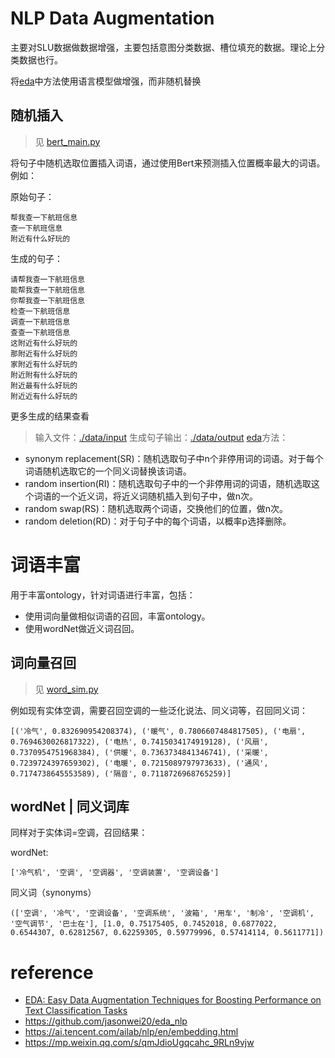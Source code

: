 # NLP Data Augmentation
主要对SLU数据做数据增强，主要包括意图分类数据、槽位填充的数据。理论上分类数据也行。

将[eda](https://arxiv.org/abs/1901.11196)中方法使用语言模型做增强，而非随机替换
## 随机插入

> 见 [bert_main.py](./bert_main.py)

将句子中随机选取位置插入词语，通过使用Bert来预测插入位置概率最大的词语。例如：

原始句子：
```
帮我查一下航班信息
查一下航班信息
附近有什么好玩的
```

生成的句子：
```text
请帮我查一下航班信息
能帮我查一下航班信息
你帮我查一下航班信息
检查一下航班信息
调查一下航班信息
查查一下航班信息
这附近有什么好玩的
那附近有什么好玩的
家附近有什么好玩的
附近附有什么好玩的
附近最有什么好玩的
附近近有什么好玩的
```
更多生成的结果查看 

> 输入文件：[./data/input](./data/output)
> 生成句子输出：[./data/output](./data/output)
[eda](https://arxiv.org/abs/1901.11196)方法：

- synonym replacement(SR)：随机选取句子中n个非停用词的词语。对于每个词语随机选取它的一个同义词替换该词语。
- random insertion(RI)：随机选取句子中的一个非停用词的词语，随机选取这个词语的一个近义词，将近义词随机插入到句子中，做n次。
- random swap(RS)：随机选取两个词语，交换他们的位置，做n次。
- random deletion(RD)：对于句子中的每个词语，以概率p选择删除。

# 词语丰富
用于丰富ontology，针对词语进行丰富，包括：

- 使用词向量做相似词语的召回，丰富ontology。
- 使用wordNet做近义词召回。

## 词向量召回

> 见 [word_sim.py](./word_sim.py)

例如现有实体空调，需要召回空调的一些泛化说法、同义词等，召回同义词：

```
[('冷气', 0.832690954208374), ('暖气', 0.7806607484817505), ('电扇', 0.7694630026817322), ('电热', 0.7415034174919128), ('风扇', 0.7370954751968384), ('供暖', 0.7363734841346741), ('采暖', 0.7239724397659302), ('电暖', 0.7215089797973633), ('通风', 0.7174738645553589), ('隔音', 0.7118726968765259)]

```

## wordNet | 同义词库

同样对于实体词=空调，召回结果：

wordNet:

```
['冷气机', '空调', '空调器', '空调装置', '空调设备']
```

同义词（synonyms）

```
(['空调', '冷气', '空调设备', '空调系统', '波箱', '用车', '制冷', '空调机', '空气调节', '巴士在'], [1.0, 0.75175405, 0.7452018, 0.6877022, 0.6544307, 0.62812567, 0.62259305, 0.59779996, 0.57414114, 0.5611771])

```





# reference
- [EDA: Easy Data Augmentation Techniques for Boosting Performance on Text Classification Tasks](https://arxiv.org/abs/1901.11196)
- https://github.com/jasonwei20/eda_nlp
- https://ai.tencent.com/ailab/nlp/en/embedding.html
- https://mp.weixin.qq.com/s/qmJdioUgqcahc_9RLn9vjw